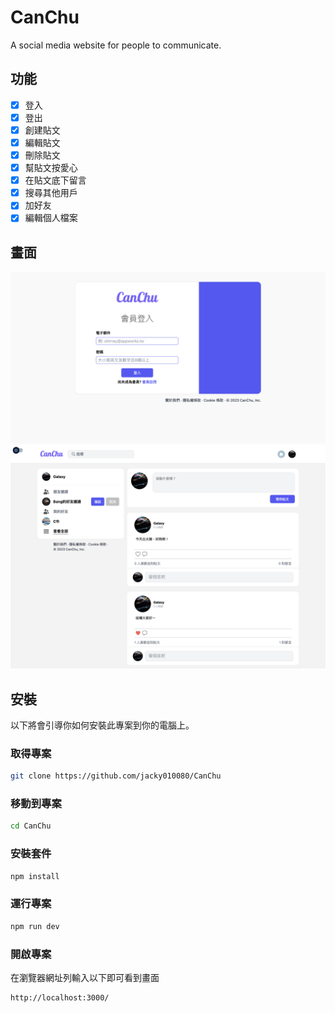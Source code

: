 # CanChu
A social media website for people to communicate.

## 功能

- [x] 登入
- [x] 登出
- [x] 創建貼文
- [x] 編輯貼文
- [x] 刪除貼文
- [x] 幫貼文按愛心
- [x] 在貼文底下留言
- [x] 搜尋其他用戶
- [x] 加好友
- [x] 編輯個人檔案

## 畫面
![Login](/demo/login.png)
![Post](/demo/post.png)

## 安裝

以下將會引導你如何安裝此專案到你的電腦上。

### 取得專案

```bash
git clone https://github.com/jacky010080/CanChu
```

### 移動到專案

```bash
cd CanChu
```

### 安裝套件

```bash
npm install
```

### 運行專案

```bash
npm run dev
```

### 開啟專案

在瀏覽器網址列輸入以下即可看到畫面

```bash
http://localhost:3000/
```